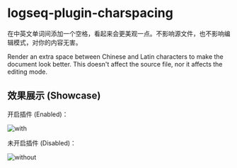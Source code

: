 # logseq-plugin-charspacing

在中英文单词间添加一个空格，看起来会更美观一点。不影响源文件，也不影响编辑模式，对你的内容无害。

Render an extra space between Chinese and Latin characters to make the document look better. This doesn't affect the source file, nor it affects the editing mode.

## 效果展示 (Showcase)

开启插件 (Enabled)：

![with](./with.png)

未开启插件 (Disabled)：

![without](./without.png)
